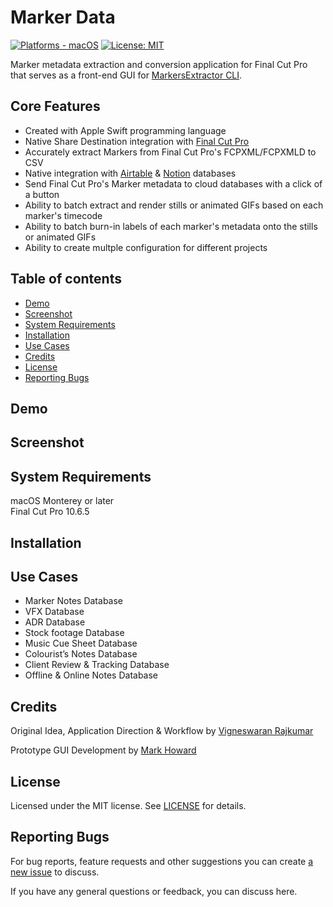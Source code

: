 # Marker Data
[![Platforms - macOS](https://img.shields.io/badge/platforms-macOS-lightgrey.svg?style=flat)](https://www.apple.com/macos) [![License: MIT](http://img.shields.io/badge/license-MIT-lightgrey.svg?style=flat)](https://github.com/TheAcharya/MarkerData/blob/main/LICENSE)

Marker metadata extraction and conversion application for Final Cut Pro that serves as a front-end GUI for [MarkersExtractor CLI](https://github.com/TheAcharya/MarkersExtractor).

## Core Features

- Created with Apple Swift programming language 
- Native Share Destination integration with [Final Cut Pro](https://www.apple.com/final-cut-pro/)
- Accurately extract Markers from Final Cut Pro's FCPXML/FCPXMLD to CSV
- Native integration with [Airtable](https://www.airtable.com) & [Notion](https://www.notion.so) databases
- Send Final Cut Pro's Marker metadata to cloud databases with a click of a button
- Ability to batch extract and render stills or animated GIFs based on each marker's timecode
- Ability to batch burn-in labels of each marker's metadata onto the stills or animated GIFs
- Ability to create multple configuration for different projects

## Table of contents
- [Demo](#demo)
- [Screenshot](#screenshot)
- [System Requirements](#system-requirements)
- [Installation](#installation)
- [Use Cases](#use-cases)
- [Credits](#Credits)
- [License](#License)
- [Reporting Bugs](#reporting-bugs)

## Demo

## Screenshot

## System Requirements

macOS Monterey or later <br> Final Cut Pro 10.6.5

## Installation

## Use Cases
- Marker Notes Database
- VFX Database
- ADR Database
- Stock footage Database
- Music Cue Sheet Database
- Colourist’s Notes Database
- Client Review & Tracking Database
- Offline & Online Notes Database

## Credits

Original Idea, Application Direction & Workflow by [Vigneswaran Rajkumar](https://twitter.com/IAmVigneswaran)

Prototype GUI Development by [Mark Howard](https://github.com/markydoodled)

## License

Licensed under the MIT license. See [LICENSE](https://github.com/TheAcharya/MarkerData/blob/main/LICENSE) for details.

## Reporting Bugs

For bug reports, feature requests and other suggestions you can create [a new issue](https://github.com/TheAcharya/MarkerData/issues) to discuss.

If you have any general questions or feedback, you can discuss here.
